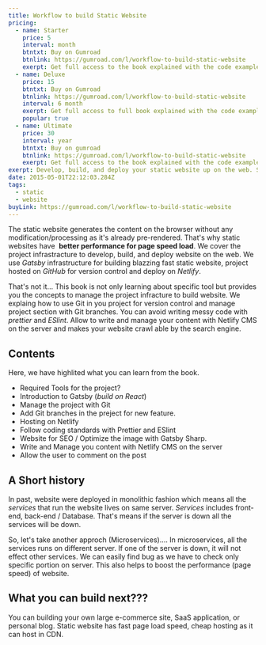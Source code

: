 ```yaml
---
title: Workflow to build Static Website
pricing:
  - name: Starter
    price: 5
    interval: month
    btntxt: Buy on Gumroad
    btnlink: https://gumroad.com/l/workflow-to-build-static-website
    exerpt: Get full access to the book explained with the code example and project files.
  - name: Deluxe
    price: 15
    btntxt: Buy on Gumroad
    btnlink: https://gumroad.com/l/workflow-to-build-static-website
    interval: 6 month
    exerpt: Get full access to full book explained with the code example and project files.
    popular: true
  - name: Ultimate
    price: 30
    interval: year
    btntxt: Buy on gumroad
    btnlink: https://gumroad.com/l/workflow-to-build-static-website
    exerpt: Get full access to the book explained with the code example and project files.
exerpt: Develop, build, and deploy your static website up on the web. Static website provides you the simple developer experience, better performance, lower cost, and greater scalability.
date: 2015-05-01T22:12:03.284Z
tags:
  - static
  - website
buyLink: https://gumroad.com/l/workflow-to-build-static-website
---
```


The static website generates the content on the browser without any modification/processing as it's already pre-rendered. That's why static websites have  **better performance for page speed load**. We cover the project infrastracture to develop, build, and deploy website on the web. We use *Gatsby* infrastructure for building blazzing fast static website, project hosted on *GitHub* for version control and deploy on *Netlify*.

That's not it... This book is not only learning about specific tool but provides you the concepts to manage the project infracture to build website. We explaing how to use Git in you project for version control and manage project section with Git branches. You can avoid writing messy code with *prettier* and *ESlint*. Allow to write and manage your content with Netlify CMS on the server and makes your website crawl able by the search engine.

## Contents

Here, we have highlited what you can learn from the book.

- Required Tools for the project?
- Introduction to Gatsby (*build on React*)
- Manage the project with Git
- Add Git branches in the preject for new feature.
- Hosting on Netlify
- Follow coding standards with Prettier and ESlint
- Website for SEO / Optimize the image with Gatsby Sharp.
- Write and Manage you content with Netlify CMS on the server
- Allow the user to comment on the post

## A Short history

In past, website were deployed in monolithic fashion which means all the *services* that run the website lives on same server. *Services* includes front-end, back-end / Database. That's means if the server is down all the services will be down.

So, let's take another approch (Microservices).... In microservices, all the services runs on different server. If one of the server is down, it will not effect other services. We can easily find bug as we have to check only specific portion on server. This also helps to boost the performance (page speed) of website.

## What you can build next???

You can building your own large e-commerce site, SaaS application, or personal blog. Static website has fast page load speed, cheap hosting as it can host in CDN. 